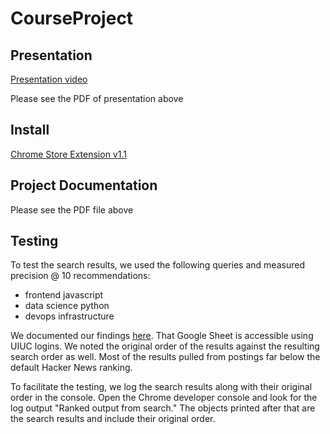 # CourseProject

## Presentation
[Presentation video](https://us02web.zoom.us/rec/play/9zcn6ECFvSSa93p052lSheSXZIPbihVuO43Whj1hhvZqHcbRnIGox_EKeM1XSLR0VXGytStPAyR3B4T0.D7_wByk7ZgV-1sYk)

Please see the PDF of presentation above

## Install

[Chrome Store Extension v1.1](https://chrome.google.com/webstore/detail/hn-jobs/coalohjehpmkdkoanegjcpmihlnhnbjl?hl=en&authuser=0)

## Project Documentation
Please see the PDF file above

## Testing

To test the search results, we used the following queries and measured precision @ 10 recommendations:

* frontend javascript
* data science python
* devops infrastructure

We documented our findings [here](https://docs.google.com/spreadsheets/d/1-DkfujZc6qVkG42upE_-XXvm2gTSTwqhBM8Nog3A8jg/edit?usp=sharing). That Google Sheet is accessible using UIUC logins. We noted the original order of the results against the resulting search order as well. Most of the results pulled from postings far below the default Hacker News ranking.

To facilitate the testing, we log the search results along with their original order in the console. Open the Chrome developer console and look for the log output "Ranked output from search." The objects printed after that are the search results and include their original order.
